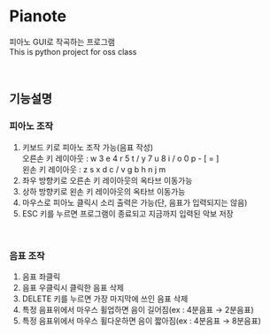 # Pianote
피아노 GUI로 작곡하는 프로그램  
This is python project for oss class

<br/>

## 기능설명

### 피아노 조작

1. 키보드 키로 피아노 조작 가능(음표 작성)  
오른손 키 레이아웃 : w 3 e 4 r 5 t  /  y 7 u 8 i  /  o 0 p - [ = ]  
왼손 키 레이아웃 : z s x d c  /  v g b h n j m
1. 좌우 방향키로 오른손 키 레이아웃의 옥타브 이동가능
1. 상하 방향키로 왼손 키 레이아웃의 옥타브 이동가능
1. 마우스로 피아노 클릭시 소리 출력은 가능(단, 음표가 입력되지는 않음)
1. ESC 키를 누르면 프로그램이 종료되고 지금까지 입력된 악보 저장

<br/>

### 음표 조작

1. 음표 좌클릭
1. 음표 우클릭시 클릭한 음표 삭제
1. DELETE 키를 누르면 가장 마지막에 쓰인 음표 삭제
1. 특정 음표위에서 마우스 휠업하면 음이 길어짐(ex : 4분음표 → 2분음표)
1. 특정 음표위에서 마우스 휠다운하면 음이 짧아짐(ex : 4분음표 → 8분음표)
